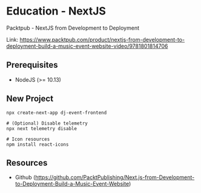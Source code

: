 # Education - NextJS
Packtpub - NextJS from Development to Deployment

Link: https://www.packtpub.com/product/nextjs-from-development-to-deployment-build-a-music-event-website-video/9781801814706


## Prerequisites
- NodeJS (>= 10.13)


## New Project
```
npx create-next-app dj-event-frontend

# (Optional) Disable telemetry
npx next telemetry disable

# Icon resources
npm install react-icons
```


## Resources
- Github (https://github.com/PacktPublishing/Next.js-from-Development-to-Deployment-Build-a-Music-Event-Website)

